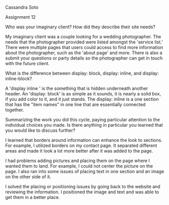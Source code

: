 Cassandra Soto

Assignment 12

Who was your imaginary client? How did they describe their site needs?

My imaginary client was a couple looking for a wedding photographer. The needs that the photographer provided were listed amongst the 'service list.' There were multiple pages that users could access to find more information about the photographer, such as the 'about page' and more. There is also a submit your questions or party details so the photographer can get in touch with the future client.


What is the difference between display: block, display: inline, and display: inline-block?

A 'display inline ' is the something that is hidden underneath another header. An 'display: block' is as simple as it sounds, it is nearly a solid box, if you add color to it, and it just stands. The display: inline is a one section that has the "item names" in one line that are essentially connected together.


Summarizing the work you did this cycle, paying particular attention to the individual choices you made.
Is there anything in particular you learned that you would like to discuss further?

I learned that borders around information can enhance the look to sections. For example, I utilized borders on my contact page. It separated different areas and made it look a lot more better after it was added to the page.

I had problems adding pictures and placing them on the page where I wanted them to land. For example, I could not center the picture on the page. I also ran into some issues of placing text in one section and an image on the other side of it. 

 I solved the placing or positioning issues by going back to the website and reviewing the information. I positioned the image and text and was able to get them in a better place.
